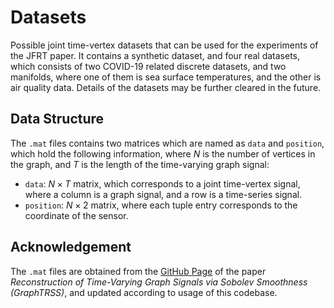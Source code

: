 # Datasets

Possible joint time-vertex datasets that can be used for the experiments of the JFRT paper. It contains a synthetic dataset, and four real datasets, which consists of two COVID-19 related discrete datasets, and two manifolds, where one of them is sea surface temperatures, and the other is air quality data. Details of the datasets may be further cleared in the future.

## Data Structure

The `.mat` files contains two matrices which are named as `data` and `position`, which hold the following information, where $N$ is the number of vertices in the graph, and $T$ is the length of the time-varying graph signal:

- `data`: $N\times T$ matrix, which corresponds to a joint time-vertex signal, where a column is a graph signal, and a row is a time-series signal.
- `position`: $N\times 2$ matrix, where each tuple entry corresponds to the coordinate of the sensor.

## Acknowledgement

The `.mat` files are obtained from the [GitHub Page](https://github.com/jhonygiraldo/GraphTRSS) of the paper _Reconstruction of Time-Varying Graph Signals via Sobolev Smoothness (GraphTRSS)_, and updated according to usage of this codebase.
